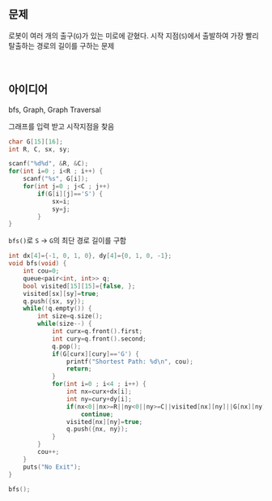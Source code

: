 ## 문제
로봇이 여러 개의 출구(`G`)가 있는 미로에 갇혔다. 시작 지점(`S`)에서 출발하여 가장 빨리 탈출하는 경로의 길이를 구하는 문제

<br/>

## 아이디어
bfs, Graph, Graph Traversal

그래프를 입력 받고 시작지점을 찾음
```cpp
char G[15][16];
int R, C, sx, sy;

scanf("%d%d", &R, &C);
for(int i=0 ; i<R ; i++) {
	scanf("%s", G[i]);
	for(int j=0 ; j<C ; j++)
		if(G[i][j]=='S') {
			sx=i;
			sy=j;
		}
}
```
`bfs()`로 `S` → `G`의 최단 경로 길이를 구함
```cpp
int dx[4]={-1, 0, 1, 0}, dy[4]={0, 1, 0, -1};
void bfs(void) {
	int cou=0;
	queue<pair<int, int>> q;
	bool visited[15][15]={false, };
	visited[sx][sy]=true;
	q.push({sx, sy});
	while(!q.empty()) {
		int size=q.size();
		while(size--) {
			int curx=q.front().first;
			int cury=q.front().second;
			q.pop();
			if(G[curx][cury]=='G') {
				printf("Shortest Path: %d\n", cou);
				return;
			}
			for(int i=0 ; i<4 ; i++) {
				int nx=curx+dx[i];
				int ny=cury+dy[i];
				if(nx<0||nx>=R||ny<0||ny>=C||visited[nx][ny]||G[nx][ny]=='X')
					continue;
				visited[nx][ny]=true;
				q.push({nx, ny});
			}
		}
		cou++;
	}
	puts("No Exit");
}

bfs();
```